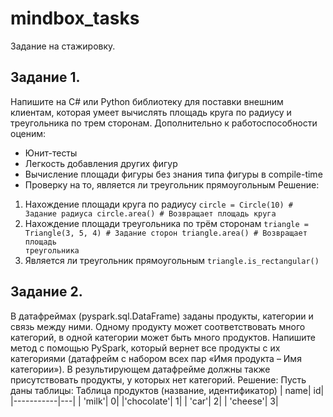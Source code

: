 # mindbox_tasks
Задание на стажировку.
## Задание 1. 
Напишите на C# или Python библиотеку для поставки внешним клиентам, которая умеет вычислять площадь круга по радиусу и треугольника по трем сторонам. Дополнительно к работоспособности оценим:
* Юнит-тесты
* Легкость добавления других фигур
* Вычисление площади фигуры без знания типа фигуры в compile-time
* Проверку на то, является ли треугольник прямоугольным
Решение:
1. Нахождение площади круга по радиусу
<code>circle = Circle(10) # Задание радиуса
circle.area() # Возвращает площадь круга</code>
2. Нахождение площади треугольника по трём сторонам
<code>triangle = Triangle(3, 5, 4) # Задание сторон
triangle.area() # Возвращает площадь треугольника</code>
3. Является ли треугольник прямоугольным
<code>triangle.is_rectangular()</code>
## Задание 2.
В датафреймах (pyspark.sql.DataFrame) заданы продукты, категории и связь между ними. Одному продукту может соответствовать много категорий, в одной категории может быть много продуктов. Напишите метод с помощью PySpark, который вернет все продукты с их категориями (датафрейм с набором всех пар «Имя продукта – Имя категории»). В результирующем датафрейме должны также присутствовать продукты, у которых нет категорий.
Решение:
Пусть даны таблицы:
Таблица продуктов (название, идентификатор)
|       name| id|
|-----------|---|
|     'milk'|  0|
|'chocolate'|  1|
|      'car'|  2|
|   'cheese'|  3|

